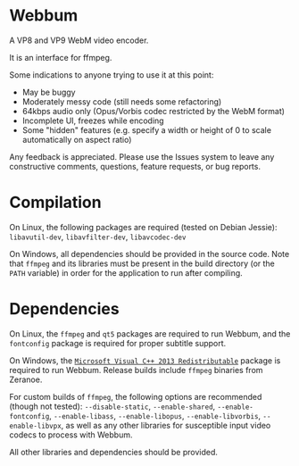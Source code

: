 # Webbum
A VP8 and VP9 WebM video encoder.

It is an interface for ffmpeg.

Some indications to anyone trying to use it at this point:  
* May be buggy  
* Moderately messy code (still needs some refactoring)  
* 64kbps audio only (Opus/Vorbis codec restricted by the WebM format)  
* Incomplete UI, freezes while encoding  
* Some "hidden" features (e.g. specify a width or height of 0 to scale automatically on aspect ratio)

Any feedback is appreciated. Please use the Issues system to leave any constructive comments, questions, feature requests, or bug reports.

# Compilation
On Linux, the following packages are required (tested on Debian Jessie):  
`libavutil-dev`, `libavfilter-dev`, `libavcodec-dev`

On Windows, all dependencies should be provided in the source code. Note that `ffmpeg` and its libraries must be present in the build directory (or the `PATH` variable) in order for the application to run after compiling.

# Dependencies
On Linux, the `ffmpeg` and `qt5` packages are required to run Webbum, and the `fontconfig` package is required for proper subtitle support.

On Windows, the [`Microsoft Visual C++ 2013 Redistributable`](https://www.microsoft.com/en-ca/download/details.aspx?id=40784) package is required to run Webbum. Release builds include `ffmpeg` binaries from Zeranoe.

For custom builds of `ffmpeg`, the following options are recommended (though not tested): `--disable-static`, `--enable-shared`, `--enable-fontconfig`, `--enable-libass`, `--enable-libopus`, `--enable-libvorbis`, `--enable-libvpx`, as well as any other libraries for susceptible input video codecs to process with Webbum.

All other libraries and dependencies should be provided.
